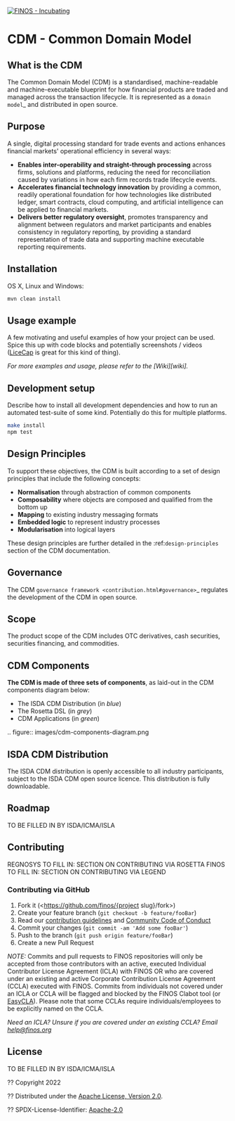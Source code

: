 [![FINOS - Incubating](https://cdn.jsdelivr.net/gh/finos/contrib-toolbox@master/images/badge-incubating.svg)](https://community.finos.org/docs/governance/Software-Projects/stages/incubating)

# CDM - Common Domain Model

## What is the CDM

The Common Domain Model (CDM) is a standardised, machine-readable and machine-executable blueprint for how financial products are traded and managed across the transaction lifecycle. It is represented as a `domain model`_ and distributed in open source.

## Purpose

A single, digital processing standard for trade events and actions enhances financial markets' operational efficiency in several ways:

* **Enables inter-operability and straight-through processing** across firms, solutions and platforms, reducing the need for reconciliation caused by variations in how each firm records trade lifecycle events.
* **Accelerates financial technology innovation** by providing a common, readily operational foundation for how technologies like distributed ledger, smart contracts, cloud computing, and artificial intelligence can be applied to financial markets.
* **Delivers better regulatory oversight**, promotes transparency and alignment between regulators and market participants and enables consistency in regulatory reporting, by providing a standard representation of trade data and supporting machine executable reporting requirements.

## Installation

OS X, Linux and Windows:

```sh
mvn clean install
```

## Usage example

A few motivating and useful examples of how your project can be used. Spice this up with code blocks and potentially screenshots / videos ([LiceCap](https://www.cockos.com/licecap/) is great for this kind of thing).

_For more examples and usage, please refer to the [Wiki][wiki]._

## Development setup

Describe how to install all development dependencies and how to run an automated test-suite of some kind. Potentially do this for multiple platforms.

```sh
make install
npm test
```

## Design Principles

To support these objectives, the CDM is built according to a set of design principles that include the following concepts:

* **Normalisation** through abstraction of common components
* **Composability** where objects are composed and qualified from the bottom up
* **Mapping** to existing industry messaging formats
* **Embedded logic** to represent industry processes
* **Modularisation** into logical layers

These design principles are further detailed in the :ref:`design-principles` section of the CDM documentation.

## Governance

The CDM `governance framework <contribution.html#governance>`_ regulates the development of the CDM in open source.

## Scope

The product scope of the CDM includes OTC derivatives, cash securities, securities financing, and commodities.

## CDM Components


**The CDM is made of three sets of components**, as laid-out in the CDM components diagram below:

* The ISDA CDM Distribution (in *blue*)
* The Rosetta DSL (in *grey*)
* CDM Applications (in *green*)

.. figure:: images/cdm-components-diagram.png

## ISDA CDM Distribution

The ISDA CDM distribution is openly accessible to all industry participants, subject to the ISDA CDM open source licence. This distribution is fully downloadable.


## Roadmap

 TO BE FILLED IN BY ISDA/ICMA/ISLA

## Contributing

REGNOSYS TO FILL IN: SECTION ON CONTRIBUTING VIA ROSETTA
FINOS TO FILL IN: SECTION ON CONTRIBUTING VIA LEGEND

### Contributing via GitHub

1. Fork it (<https://github.com/finos/{project slug}/fork>)
2. Create your feature branch (`git checkout -b feature/fooBar`)
3. Read our [contribution guidelines](.github/CONTRIBUTING.md) and [Community Code of Conduct](https://www.finos.org/code-of-conduct)
4. Commit your changes (`git commit -am 'Add some fooBar'`)
5. Push to the branch (`git push origin feature/fooBar`)
6. Create a new Pull Request

_NOTE:_ Commits and pull requests to FINOS repositories will only be accepted from those contributors with an active, executed Individual Contributor License Agreement (ICLA) with FINOS OR who are covered under an existing and active Corporate Contribution License Agreement (CCLA) executed with FINOS. Commits from individuals not covered under an ICLA or CCLA will be flagged and blocked by the FINOS Clabot tool (or [EasyCLA](https://community.finos.org/docs/governance/Software-Projects/easycla)). Please note that some CCLAs require individuals/employees to be explicitly named on the CCLA.

*Need an ICLA? Unsure if you are covered under an existing CCLA? Email [help@finos.org](mailto:help@finos.org)*


## License

TO BE FILLED IN BY ISDA/ICMA/ISLA

?? Copyright 2022 

?? Distributed under the [Apache License, Version 2.0](http://www.apache.org/licenses/LICENSE-2.0).

?? SPDX-License-Identifier: [Apache-2.0](https://spdx.org/licenses/Apache-2.0)
